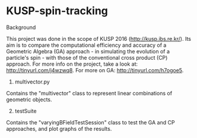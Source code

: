 # KUSP-spin-tracking

Background

This project was done in the scope of KUSP 2016 (http://kusp.ibs.re.kr/). Its aim is to compare the computational efficiency and accuracy of a Geometric Algebra (GA) approach - in simulating the evolution of a particle's spin - with those of the conventional cross product (CP) approach. For more info on the project, take a look at: http://tinyurl.com/j4wzwq8. For more on GA: http://tinyurl.com/h7ogoe5.

1. multivector.py

  Contains the "multivector" class to represent linear combinations of geometric objects.

2. testSuite

  Contains the "varyingBFieldTestSession" class to test the GA and CP approaches, and plot graphs of the results.
